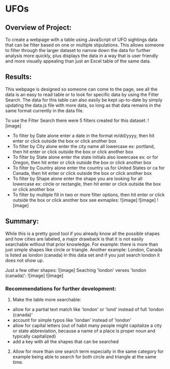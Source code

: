 # UFOs

## Overview of Project: 
To create a webpage with a table using JavaScript of UFO sightings data that can be filter based on one or multiple stipulations. This allows someone to filter through the larger dataset to narrow down the data for further analysis more quickly, plus displays the data in a way that is user friendly and more visually appealing than just an Excel table of the same data.

## Results: 
This webpage is designed so someone can come to the page, see all the data is an easy to read table or to look for specific data by using the Filter Search. The data for this table can also easily be kept up-to-date by simply updating the data.js file with more data, so long as that data remains in the same format currently in the data file.

To use the Filter Search there were 5 filters created for this dataset:
![image]

 - To filter by Date alone enter a date in the format m/dd/yyyy, then hit enter or click outside the box or click another box
 - To filter by City alone enter the city name all lowercase ex: portland, then hit enter or click outside the box or click another box
 - To filter by State alone enter the state initials also lowercase ex: or for Oregon, then hit enter or click outside the box or click another box
 - To filter by Country alone enter the country us for United States or ca for Canada, then hit enter or click outside the box or click another box
 - To filter by Shape alone enter the shape you are looking for all lowercase ex: circle or rectangle, then hit enter or click outside the box or click another box
 - To filter by multiple fill in two or more filter options, then hit enter or click outside the box or click another box see exmaples:
 ![image]
 ![image]
 ![image]

## Summary: 
While this is a pretty good tool if you already know all the possible shapes and how cities are labeled, a major drawback is that it is not easily searchable without that prior knowledge. For example: there is more than just simple shapes like circle or triangle. Another example: London, Canada is listed as london (canada) in this data set and if you just search london it does not show up. 

Just a few other shapes:
![image]
Seaching 'london' verses 'london (canada)':
![image]
![image]

### Recommendations for further development: 
1. Make the table more searchable:
- allow for a partial text match like 'london' or 'lond' instead of full 'london (canada)'
- account for simple typos like 'londan' instead of 'london' 
- allow for capital letters (out of habit many people might capitalize a city or state abbreviation, because a name of a place is proper noun and typically capitalized)
- add a key with all the shapes that can be searched

2. Allow for more than one search term especially in the same category for example being able to search for both circle and triangle at the same time. 
